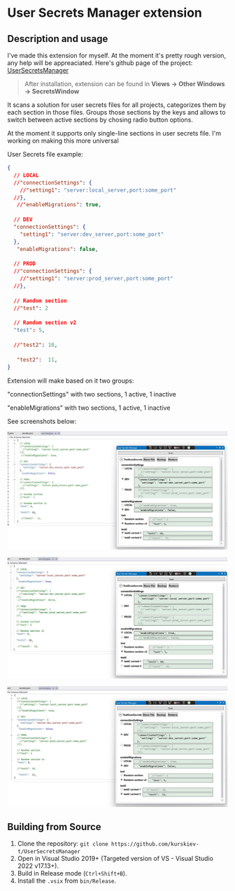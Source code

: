 # User Secrets Manager extension

## Description and usage

I've made this extension for myself. At the moment it's pretty rough version, any help will be appreaciated.
Here's github page of the project:
[UserSecretsManager](https://github.com/kurskiev-t/UserSecretsManager)

> After installation, extension can be found in **Views -> Other Windows -> SecretsWindow**

It scans a solution for user secrets files for all projects, categorizes them by each section in those files. Groups those sections by the keys and allows to switch between active sections by chosing radio button options.

At the moment it supports only single-line sections in user secrets file. I'm working on making this more universal

User Secrets file example:
```json
{
  // LOCAL
  //"connectionSettings": {
    //"setting1": "server:local_server,port:some_port"
  //},
   //"enableMigrations": true,

  // DEV
  "connectionSettings": {
    "setting1": "server:dev_server,port:some_port"
  },
   "enableMigrations": false,

  // PROD
  //"connectionSettings": {
    //"setting1": "server:prod_server,port:some_port"
  //},

  // Random section
  //"test": 2

  // Random section v2
  "test": 5,

  //"test2": 10,

   "test2":  11,
}
```
Extension will make based on it two groups:

"connectionSettings" with two sections, 1 active, 1 inactive

"enableMigrations" with two sections, 1 active, 1 inactive

See screenshots below:

![Screenshot 1](1.1.jpg)

![Screenshot 2](2.2.jpg)

![Screenshot 3](3.3.jpg)

## Building from Source
1. Clone the repository: `git clone https://github.com/kurskiev-t/UserSecretsManager`
2. Open in Visual Studio 2019+ (Targeted version of VS - Visual Studio 2022 v17.13+).
3. Build in Release mode (`Ctrl+Shift+B`).
4. Install the `.vsix` from `bin/Release`.
